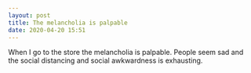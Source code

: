 ```yaml
---
layout: post
title: The melancholia is palpable
date: 2020-04-20 15:51
---
```

When I go to the store the melancholia is palpable. People seem sad and the social distancing and social awkwardness is exhausting.